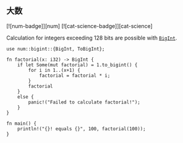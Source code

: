 ## 大数

[![num-badge]][num] [![cat-science-badge]][cat-science]

Calculation for integers exceeding 128 bits are possible with [`BigInt`].

```rust,edition2018
use num::bigint::{BigInt, ToBigInt};

fn factorial(x: i32) -> BigInt {
    if let Some(mut factorial) = 1.to_bigint() {
        for i in 1..(x+1) {
            factorial = factorial * i;
        }
        factorial
    }
    else {
        panic!("Failed to calculate factorial!");
    }
}

fn main() {
    println!("{}! equals {}", 100, factorial(100));
}
```

[`BigInt`]: https://docs.rs/num/0.2.0/num/struct.BigInt.html